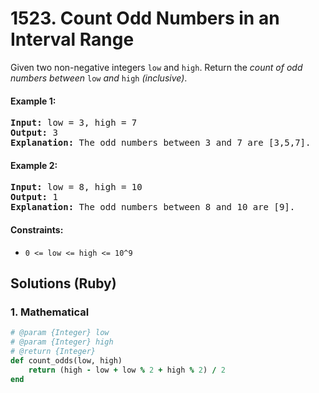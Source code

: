 # 1523. Count Odd Numbers in an Interval Range
Given two non-negative integers `low` and `high`. Return the *count of odd numbers between* `low` *and* `high` *(inclusive)*.

#### Example 1:
<pre>
<strong>Input:</strong> low = 3, high = 7
<strong>Output:</strong> 3
<strong>Explanation:</strong> The odd numbers between 3 and 7 are [3,5,7].
</pre>

#### Example 2:
<pre>
<strong>Input:</strong> low = 8, high = 10
<strong>Output:</strong> 1
<strong>Explanation:</strong> The odd numbers between 8 and 10 are [9].
</pre>

#### Constraints:
* `0 <= low <= high <= 10^9`

## Solutions (Ruby)

### 1. Mathematical
```Ruby
# @param {Integer} low
# @param {Integer} high
# @return {Integer}
def count_odds(low, high)
    return (high - low + low % 2 + high % 2) / 2
end
```

